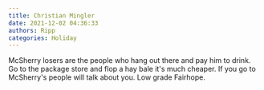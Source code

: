 ```yaml
---
title: Christian Mingler
date: 2021-12-02 04:36:33
authors: Ripp
categories: Holiday
---
```


 McSherry losers are the people who hang out there and pay him to drink. Go to the package store and flop a hay bale it's much cheaper. If you go to McSherry's people will talk about you. Low grade Fairhope.